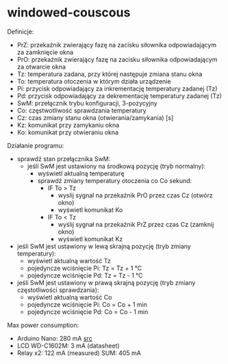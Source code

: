 # windowed-couscous

Definicje:
- PrZ: przekaźnik zwierający fazę na zacisku siłownika odpowiadającym za zamknięcie okna
- PrO: przekaźnik zwierający fazę na zacisku siłownika odpowiadającym za otwarcie okna
- Tz: temperatura zadana, przy której następuje zmiana stanu okna
- To: temperatura otoczenia w którym działa urządzenie
- Pi: przycisk odpowiadający za inkrementację temperatury zadanej (Tz)
- Pd: przycisk odpowiadający za dekrementację temperatury zadanej (Tz)
- SwM: przełącznik trybu konfiguracji, 3-pozycyjny
- Co: częstwotliwość sprawdzania temperatury
- Cz: czas zmiany stanu okna (otwierania/zamykania) [s]
- Kz: komunikat przy zamykaniu okna
- Ko: komunikat przy otwieraniu okna
 
Działanie programu:
- sprawdź stan przełącznika SwM:
    - jeśli SwM jest ustawiony na środkową pozycję (tryb normalny):
        - wyświetl aktualną temperaturę
        - sprawdź zmiany temperatury otoczenia co Co sekund:
            - IF To > Tz
                - wyslij sygnal na przekaźnik PrO przez czas Cz (otwórz okno)
                - wyświetl komunikat Ko
            - IF To < Tz
                - wyślij sygnał na przekaźnik PrZ przez czas Cz (zamknij okno)
                - wyświetl komunikat Kz
- jeśli SwM jest ustawiony w lewą skrajną pozycję (tryb zmiany temperatury):
    - wyświetl aktualną wartość Tz
    - pojedyncze wciśnięcie Pi: Tz = Tz + 1 °C
    - pojedyncze wciśnięcie Pd: Tz = Tz - 1 °C
- jeśli SwM jest ustawiony w prawą skrajną pozycję (tryb zmiany częstotliwości sprawdzania):
    - wyświetl aktualną wartość Co
    - pojedyncze wciśnięcie Pi: Co = Co + 1 min
    - pojedyncze wciśnięcie Pd: Co = Co - 1 min

Max power consumption:
- Arduino Nano: 280 mA [src](https://arduino.stackexchange.com/questions/926/what-is-the-maximum-power-consumption-of-the-arduino-nano-3-0)
- LCD WD-C1602M: 3 mA (datasheet)
- Relay x2: 122 mA (measured)
SUM: 405 mA
